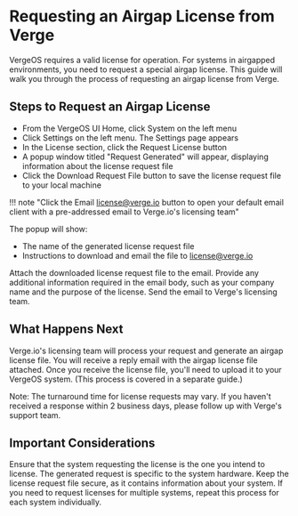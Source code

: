 

# Requesting an Airgap License from Verge

VergeOS requires a valid license for operation. For systems in airgapped environments, you need to request a special airgap license. This guide will walk you through the process of requesting an airgap license from Verge.

## Steps to Request an Airgap License

  *   From the VergeOS UI Home, click System on the left menu
  *   Click Settings on the left menu. The Settings page appears
  *   In the License section, click the Request License button
  *   A popup window titled "Request Generated" will appear, displaying information about the license request file
  *   Click the Download Request File button to save the license request file to your local machine

!!! note "Click the Email license@verge.io button to open your default email client with a pre-addressed email to Verge.io's licensing team"

The popup will show:

  *   The name of the generated license request file
  *   Instructions to download and email the file to license@verge.io

Attach the downloaded license request file to the email.
Provide any additional information required in the email body, such as your company name and the purpose of the license.
Send the email to Verge's licensing team.

## What Happens Next

Verge.io's licensing team will process your request and generate an airgap license file.
You will receive a reply email with the airgap license file attached.
Once you receive the license file, you'll need to upload it to your VergeOS system. (This process is covered in a separate guide.)


Note: The turnaround time for license requests may vary. If you haven't received a response within 2 business days, please follow up with Verge's support team.

## Important Considerations

Ensure that the system requesting the license is the one you intend to license. The generated request is specific to the system hardware.
Keep the license request file secure, as it contains information about your system.
If you need to request licenses for multiple systems, repeat this process for each system individually.